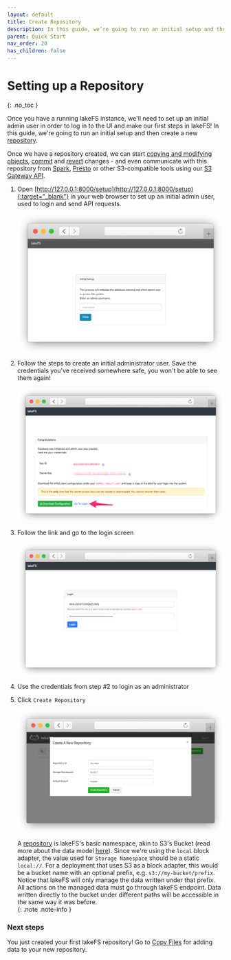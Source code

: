 ```yaml
---
layout: default
title: Create Repository
description: In this guide, we’re going to run an initial setup and then create a new repository using lakeFS.
parent: Quick Start
nav_order: 20
has_children: false
---
```


# Setting up a Repository
{: .no_toc }

Once you have a running lakeFS instance, we'll need to set up an initial admin user in order to log in to the UI and make our first steps in lakeFS! In this guide, we're going to run an initial setup and then create a new [repository](../branching/model.md#repositories).

Once we have a repository created, we can start [copying and modifying objects](./aws_cli.md), [commit](../reference/commands.md#lakectl-commit) and [revert](../reference/commands.md#lakectl-branch-revert) changes - and even communicate with this repository from [Spark](../using/spark.md), [Presto](../using/presto.md) or other S3-compatible tools using our [S3 Gateway API](../architecture.md#s3-gateway).

1. Open [http://127.0.0.1:8000/setup](http://127.0.0.1:8000/setup){:target="_blank"} in your web browser to set up an initial admin user, used to login and send API requests.

   ![Setup](../assets/img/setup.png)

1. Follow the steps to create an initial administrator user. Save the credentials you've received somewhere safe, you won't be able to see them again!

   ![Setup Done](../assets/img/setup_done.png)

1. Follow the link and go to the login screen

   ![Login Screen](../assets/img/login.png)

1. Use the credentials from step #2 to login as an administrator
1. Click `Create Repository`
    
   ![Create Repository](../assets/img/create_repo_local.png)

   A [repository](../branching/model.md#repositories) is lakeFS's basic namespace, akin to S3's Bucket (read more about the data model [here](../branching/model.md)).
   Since we're using the `local` block adapter, the value used for `Storage Namespace` should be a static `local://`.
   For a deployment that uses S3 as a block adapter, this would be a bucket name with an optional prefix, e.g. `s3://my-bucket/prefix`.
   Notice that lakeFS will only manage the data written under that prefix. All actions on the managed data must go through lakeFS endpoint.
   Data written directly to the bucket under different paths will be accessible in the same way it was before.   
   {: .note .note-info }
   
### Next steps

You just created your first lakeFS repository! Go to [Copy Files](aws_cli.md) for adding data to your new repository.
